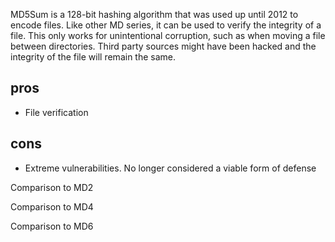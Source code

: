 MD5Sum is a 128-bit hashing algorithm that was used up until 2012 to encode files.  Like other MD series, it can be used to verify the integrity of a file.  This only works for unintentional corruption, such as when moving a file between directories.  Third party sources might have been hacked and the integrity of the file will remain the same.

pros
--
-  File verification

cons
--
-  Extreme vulnerabilities.  No longer considered a viable form of defense



Comparison to MD2

Comparison to MD4

Comparison to MD6
